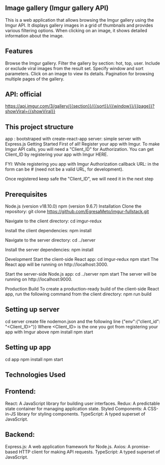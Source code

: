 ## Image gallery (Imgur gallery API)
This is a web application that allows browsing the Imgur gallery using the Imgur API. It displays gallery images in a grid of thumbnails and provides various filtering options. When clicking on an image, it shows detailed information about the image.

## Features
Browse the Imgur gallery.
Filter the gallery by section: hot, top, user.
Include or exclude viral images from the result set.
Specify window and sort parameters.
Click on an image to view its details.
Pagination for browsing multiple pages of the gallery.

## API: official
https://api.imgur.com/3/gallery/{{section}}/{{sort}}/{{window}}/{{page}}?showViral={{showViral}}

## This project structure
app : bootstraped with create-react-app
server: simple server with Express.js
Getting Started
First of all! Register your app with Imgur. To make Imgur API calls, you will need a "Client_ID" for Authorization. You can get Client_ID by registering your app with Imgur HERE.

FYI: While registering you app with Imgur Authorization callback URL: in the form can be # (need not be a valid URL, for development).

Once registered keep safe the "Client_ID", we will need it in the next step

## Prerequisites
Node.js (version v18.10.0)
npm (version 9.6.7)
Installation
Clone the repository: git clone https://github.com/EgresaMeto/imgur-fullstack.git

Navigate to the client directory: cd imgur-redux

Install the client dependencies: npm install

Navigate to the server directory: cd ../server

Install the server dependencies: npm install

Development
Start the client-side React app: cd imgur-redux npm start
The React app will be running on http://localhost:3000.

Start the server-side Node.js app: cd ../server npm start
The server will be running on http://localhost:9000.

Production Build
To create a production-ready build of the client-side React app, run the following command from the client directory: npm run build

## Setting up server
cd server
create file nodemon.json and the following line
{"env":{"client_id": "<Client_ID>"}}
Where <Client_ID> is the one you got from registering your app with Imgur above
npm install
npm start


## Setting up app
cd app
npm install
npm start


## Technologies Used
## Frontend:

React: A JavaScript library for building user interfaces.
Redux: A predictable state container for managing application state.
Styled Components: A CSS-in-JS library for styling components.
TypeScript: A typed superset of JavaScript.
## Backend:

Express.js: A web application framework for Node.js.
Axios: A promise-based HTTP client for making API requests.
TypeScript: A typed superset of JavaScript.
